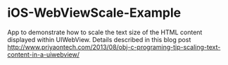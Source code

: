 iOS-WebViewScale-Example
========================

App to demonstrate how to scale the text size of the HTML content displayed within UIWebView. Details described in this blog post http://www.priyaontech.com/2013/08/obj-c-programing-tip-scaling-text-content-in-a-uiwebview/
